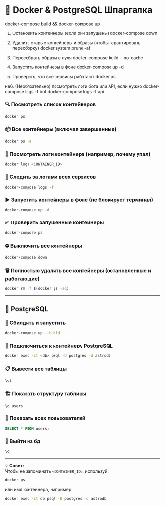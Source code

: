 # 🐳 Docker & PostgreSQL Шпаргалка
docker-compose build && docker-compose up

1. Остановить контейнеры (если они запущены)
docker-compose down

2. Удалить старые контейнеры и образы (чтобы гарантировать пересборку)
docker system prune -af

3. Пересобрать образы с нуля
docker-compose build --no-cache 

4. Запустить контейнеры в фоне
docker-compose up -d

5. Проверить, что все сервисы работают
docker ps

не6. (Необязательно) посмотреть логи бота или API, если нужно
docker-compose logs -f bot
docker-compose logs -f api

### 🔍 Посмотреть список контейнеров
```bash
docker ps
```

### 📦 Все контейнеры (включая завершенные)
```bash
docker ps -a
```

### 📝 Посмотреть логи контейнера (например, почему упал)
```bash
docker logs <CONTAINER_ID>
```

### 📡 Следить за логами всех сервисов
```bash
docker-compose logs -f
```

### ▶️ Запустить контейнеры в фоне (не блокирует терминал)
```bash
docker-compose up -d
```

### ✅ Проверить запущенные контейнеры
```bash
docker-compose ps
```

### ⛔ Выключить все контейнеры
```bash
docker-compose down
```

### 🗑 Полностью удалить все контейнеры (остановленные и работающие)
```bash
docker rm -f $(docker ps -aq)
```

---

## 🐘 PostgreSQL

### 🔗 Сбилдить и запустить
```bash
docker-compose up --build
```

### 🔗 Подключиться к контейнеру PostgreSQL
```bash
docker exec -it <db> psql -U postgres -d astrodb
```

### 📋 Вывести все таблицы
```sql
\dt
```

### 🏗 Показать структуру таблицы
```sql
\d users
```

### 👤 Показать всех пользователей
```sql
SELECT * FROM users;
```

### 👤 Выйти из бд
```sql
\q
```

---

💡 **Совет:**  
Чтобы не запоминать `<CONTAINER_ID>`, используй:
```bash
docker ps
```
или имя контейнера, например:
```bash
docker exec -it db psql -U postgres -d astrodb
```
